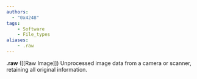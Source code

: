 ```yaml
---
authors:
  - "0x4248"
tags:
    - Software
    - File_types
aliases:
    - .raw
---
```

**.raw** ([[Raw Image]]) Unprocessed image data from a camera or scanner, retaining all original information.
